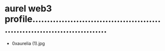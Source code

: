 # aurel web3 profile...............................................................................
- 0xaurelia (1).jpg
